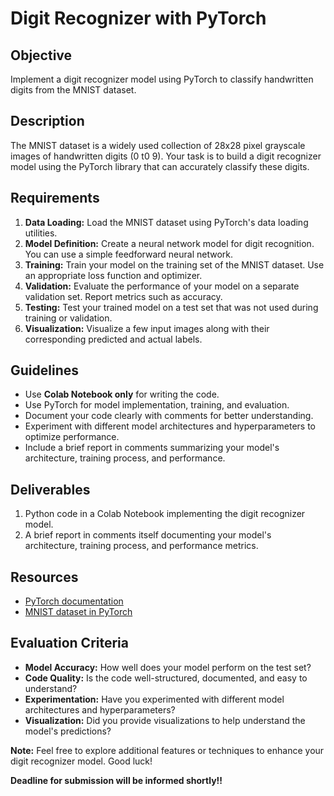 # Digit Recognizer with PyTorch

## Objective
Implement a digit recognizer model using PyTorch to classify handwritten digits from the MNIST dataset.

## Description
The MNIST dataset is a widely used collection of 28x28 pixel grayscale images of handwritten digits (0 t0 9). Your task is to build a digit recognizer model using the PyTorch library that can accurately classify these digits.

## Requirements
1. **Data Loading:** Load the MNIST dataset using PyTorch's data loading utilities.
2. **Model Definition:** Create a neural network model for digit recognition. You can use a simple feedforward neural network.
3. **Training:** Train your model on the training set of the MNIST dataset. Use an appropriate loss function and optimizer.
4. **Validation:** Evaluate the performance of your model on a separate validation set. Report metrics such as accuracy.
5. **Testing:** Test your trained model on a test set that was not used during training or validation.
6. **Visualization:** Visualize a few input images along with their corresponding predicted and actual labels.

## Guidelines
- Use **Colab Notebook only** for writing the code.
- Use PyTorch for model implementation, training, and evaluation.
- Document your code clearly with comments for better understanding.
- Experiment with different model architectures and hyperparameters to optimize performance.
- Include a brief report in comments summarizing your model's architecture, training process, and performance.

## Deliverables
1. Python code in a Colab Notebook implementing the digit recognizer model.
2. A brief report in comments itself documenting your model's architecture, training process, and performance metrics.

## Resources
- [PyTorch documentation](https://pytorch.org/docs/stable/index.html)
- [MNIST dataset in PyTorch](https://pytorch.org/vision/stable/generated/torchvision.datasets.MNIST.html#torchvision.datasets.MNIST)

## Evaluation Criteria
- **Model Accuracy:** How well does your model perform on the test set?
- **Code Quality:** Is the code well-structured, documented, and easy to understand?
- **Experimentation:** Have you experimented with different model architectures and hyperparameters?
- **Visualization:** Did you provide visualizations to help understand the model's predictions?

**Note:** Feel free to explore additional features or techniques to enhance your digit recognizer model. Good luck!

**Deadline for submission will be informed shortly!!**

